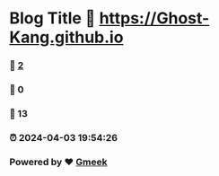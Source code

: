 # Blog Title :link: https://Ghost-Kang.github.io 
### :page_facing_up: [2](https://Ghost-Kang.github.io/tag.html) 
### :speech_balloon: 0 
### :hibiscus: 13 
### :alarm_clock: 2024-04-03 19:54:26 
### Powered by :heart: [Gmeek](https://github.com/Meekdai/Gmeek)
